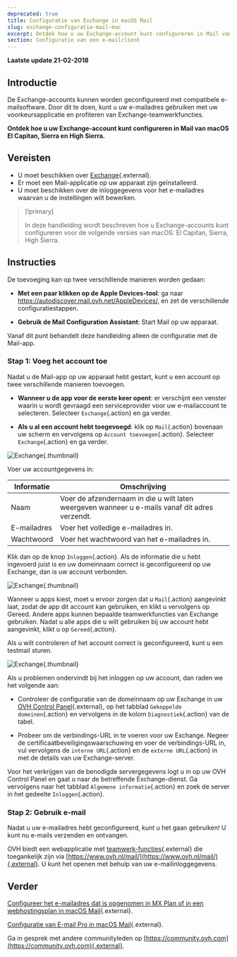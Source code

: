 ```yaml
---
deprecated: true
title: Configuratie van Exchange in macOS Mail
slug: exchange-configuratie-mail-mac
excerpt: Ontdek hoe u uw Exchange-account kunt configureren in Mail van macOS El Capitan, Sierra en High Sierra
section: Configuratie van een e-mailclient
---
```


**Laatste update 21-02-2018**

## Introductie

De Exchange-accounts kunnen worden geconfigureerd met compatibele e-mailsoftware. Door dit te doen, kunt u uw e-mailadres gebruiken met uw voorkeursapplicatie en profiteren van Exchange-teamwerkfuncties.

**Ontdek hoe u uw Exchange-account kunt configureren in Mail van macOS El Capitan, Sierra en High Sierra.**

## Vereisten

- U moet beschikken over [Exchange](https://www.ovh.com/nl/emails/){.external}.
- Er moet een Mail-applicatie op uw apparaat zijn geïnstalleerd. 
- U moet beschikken over de inloggegevens voor het e-mailadres waarvan u de instellingen wilt bewerken.

> [!primary]
>
> In deze handleiding wordt beschreven hoe u Exchange-accounts kunt configureren voor de volgende versies van macOS: El Capitan, Sierra, High Sierra.
>

## Instructies

De toevoeging kan op twee verschillende manieren worden gedaan:

- **Met een paar klikken op de Apple Devices-tool**: ga naar <https://autodiscover.mail.ovh.net/AppleDevices/>, en zet de verschillende configuratiestappen.

- **Gebruik de Mail Configuration Assistant**: Start Mail op uw apparaat.

Vanaf dit punt behandelt deze handleiding alleen de configuratie met de Mail-app.

### Stap 1: Voeg het account toe

Nadat u de Mail-app op uw apparaat hebt gestart, kunt u een account op twee verschillende manieren toevoegen.

- **Wanneer u de app voor de eerste keer opent**: er verschijnt een venster waarin u wordt gevraagd een serviceprovider voor uw e-mailaccount te selecteren. Selecteer `Exchange`{.action} en ga verder. 

- **Als u al een account hebt toegevoegd**: klik op `Mail`{.action} bovenaan uw scherm en vervolgens op `Account toevoegen`{.action}. Selecteer `Exchange`{.action} en ga verder. 

![Exchange](images/configuration-mail-macos-step1.png){.thumbnail}

Voer uw accountgegevens in:

|Informatie|Omschrijving| 
|---|---| 
|Naam|Voer de afzendernaam in die u wilt laten weergeven wanneer u e-mails vanaf dit adres verzendt.|
|E-mailadres|Voer het volledige e-mailadres in.|
|Wachtwoord|Voer het wachtwoord van het e-mailadres in.|  

Klik dan op de knop `Inloggen`{.action}.  Als de informatie die u hebt ingevoerd juist is en uw domeinnaam correct is geconfigureerd op uw Exchange, dan is uw account verbonden. 

![Exchange](images/configuration-mail-macos-step2.png){.thumbnail}

Wanneer u apps kiest, moet u ervoor zorgen dat u `Mail`{.action} aangevinkt laat, zodat de app dit account kan gebruiken, en klikt u vervolgens op Gereed. Andere apps kunnen bepaalde teamwerkfuncties van Exchange gebruiken. Nadat u alle apps die u wilt gebruiken bij uw account hebt aangevinkt, klikt u op `Gereed`{.action}.

Als u wilt controleren of het account correct is geconfigureerd, kunt u een testmail sturen.

![Exchange](images/configuration-mail-macos-step3.png){.thumbnail}

Als u problemen ondervindt bij het inloggen op uw account, dan raden we het volgende aan:

- Controleer de configuratie van de domeinnaam op uw Exchange in uw [OVH Control Panel](https://www.ovh.com/auth/?action=gotomanager){.external}, op het tabblad `Gekoppelde domeinen`{.action} en vervolgens in de kolom `Diagnostiek`{.action} van de tabel.

- Probeer om de verbindings-URL in te voeren voor uw Exchange. Negeer de certificaatbeveiligingswaarschuwing en voer de verbindings-URL in, vul vervolgens de `interne URL`{.action} en de `externe URL`{.action} in met de details van uw Exchange-server.

Voor het verkrijgen van de benodigde servergegevens logt u in op uw OVH Control Panel en gaat u naar de betreffende Exchange-dienst. Ga vervolgens naar het tabblad `Algemene informatie`{.action} en zoek de server in het gedeelte `Inloggen`{.action}.

### Stap 2: Gebruik e-mail

Nadat u uw e-mailadres hebt geconfigureerd, kunt u het gaan gebruiken! U kunt nu e-mails verzenden en ontvangen.

OVH biedt een webapplicatie met [teamwerk-functies](https://www.ovh.com/nl/emails/){.external} die toegankelijk zijn via [https://www.ovh.nl/mail/](https://www.ovh.nl/mail/){.external}. U kunt het openen met behulp van uw e-mailinloggegevens.

## Verder

[Configureer het e-mailadres dat is opgenomen in MX Plan of in een webhostingsplan in macOS Mail](https://docs.ovh.com/nl/emails/configuratie-mail-macos/){.external}.

[Configuratie van E-mail Pro in macOS Mail](https://docs.ovh.com/nl/emails-pro/configureer-email-pro-macos-mail/){.external}.

Ga in gesprek met andere communityleden op [https://community.ovh.com](https://community.ovh.com){.external}.